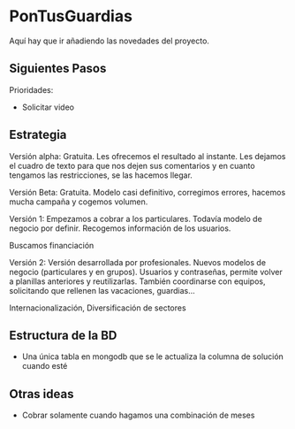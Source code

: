 # PonTusGuardias

Aquí hay que ir añadiendo las novedades del proyecto.

## Siguientes Pasos

Prioridades:
- Solicitar video 

## Estrategia
Versión alpha: Gratuita. Les ofrecemos el resultado al instante. Les dejamos el cuadro de texto para que nos dejen sus comentarios y en cuanto tengamos las restricciones, se las hacemos llegar.

Versión Beta: Gratuita. Modelo casi definitivo, corregimos errores, hacemos mucha campaña y cogemos volumen.

Versión 1: Empezamos a cobrar a los particulares. Todavía modelo de negocio por definir. Recogemos información de los usuarios.

Buscamos financiación

Versión 2: Versión desarrollada por profesionales. Nuevos modelos de negocio (particulares y en grupos). Usuarios y contraseñas, permite volver a planillas anteriores y reutilizarlas. También coordinarse con equipos, solicitando que rellenen las vacaciones, guardias...

Internacionalización, Diversificación de sectores


## Estructura de la BD
- Una única tabla en mongodb que se le actualiza la columna de solución cuando esté

## Otras ideas
- Cobrar solamente cuando hagamos una combinación de meses
